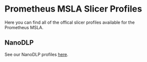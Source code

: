 # Prometheus MSLA Slicer Profiles
Here you can find all of the offical slicer profiles available for the
Prometheus MSLA.

## NanoDLP
See our NanoDLP profiles
[here](https://github.com/TheContrappostoShop/Prometheus_Config/blob/main/nanodlp/profiles.json).
